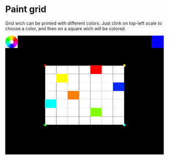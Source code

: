# Paint grid

Grid wich can be printed with different colors.
Just clink on top-left scale to choose a color, and then on a square wich will be colored.

![demo](demo.png)

